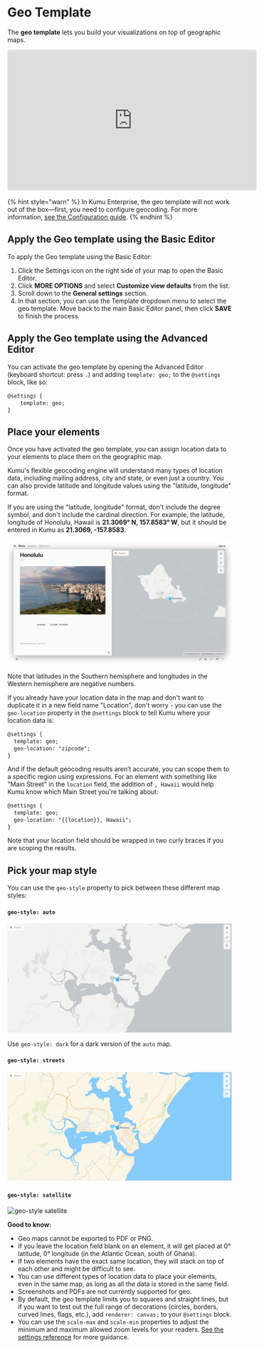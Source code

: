 # Geo Template

The **geo template** lets you build your visualizations on top of geographic maps.

<p><iframe width="560" height="315" src="https://www.youtube.com/embed/0WQ0dS5CIGM" frameborder="0" allowfullscreen></iframe></p>

{% hint style="warn" %}
In Kumu Enterprise, the geo template will not work out of the box—first, you need to configure geocoding. For more information, <a href="/enterprise/configuration.md#geocoding" class="alert alert-link">see the Configuration guide</a>.
{% endhint %}


## Apply the Geo template using the Basic Editor

To apply the Geo template using the Basic Editor:

1. Click the Settings icon <i class="fa fa-sliders">  </i> on the right side of your map to open the Basic Editor.
2. Click **MORE OPTIONS** and select **Customize view defaults** from the list.
3. Scroll down to the **General settings** section.
4. In that section, you can use the Template dropdown menu to select the geo template. Move back to the main Basic Editor panel, then click **SAVE** to finish the process.


## Apply the Geo template using the Advanced Editor

You can activate the geo template by opening the Advanced Editor (keyboard shortcut: press `.`) and adding `template: geo;` to the `@settings` block, like so:

```
@settings {
    template: geo;
}
```

## Place your elements
Once you have activated the geo template, you can assign location data to your elements to place them on the geographic map.

 Kumu's flexible geocoding engine will understand many types of location data, including mailing address, city and state, or even just a country. You can also provide latitude and longitude values using the "latitude, longitude" format.

 If you are using the "latitude, longitude" format, don't include the degree symbol, and don't include the cardinal direction. For example, the latitude, longitude of Honolulu, Hawaii is **21.3069° N, 157.8583° W**, but it should be entered in Kumu as **21.3069, -157.8583**.

 ![Geo map showing latitude and longitude for Honolulu](/images/honolulu-geo.png)

Note that latitudes in the Southern hemisphere and longitudes in the Western hemisphere are negative numbers.

If you already have your location data in the map and don't want to duplicate it in a new field name "Location", don't worry - you can use the `geo-location` property in the `@settings` block to tell Kumu where your location data is:

```
@settings {
  template: geo;
  geo-location: "zipcode";
}
```

And if the default geocoding results aren’t accurate, you can scope them to a specific region using expressions. For an element with something like "Main Street" in the `location` field, the addition of `, Hawaii` would help Kumu know which Main Street you're talking about:

```
@settings {
  template: geo;
  geo-location: "{{location}}, Hawaii";
}
```

Note that your location field should be wrapped in two curly braces if you are scoping the results.


## Pick your map style

You can use the `geo-style` property to pick between these different map styles:

#### `geo-style: auto`

![geo-style auto](/images/geo-style-auto.png)

Use `geo-style: dark` for a dark version of the `auto` map.


#### `geo-style: streets`

![geo-style streets](/images/geo-style-streets.png)


#### `geo-style: satellite`

![geo-style satellite](/images/geo-style-satellite.png)


**Good to know:**
- Geo maps cannot be exported to PDF or PNG.
- If you leave the location field blank on an element, it will get placed at 0° latitude, 0° longitude (in the Atlantic Ocean, south of Ghana).
- If two elements have the exact same location, they will stack on top of each other and might be difficult to see.
- You can use different types of location data to place your elements, even in the same map, as long as all the data is stored in the same field.
- Screenshots and PDFs are not currently supported for geo.
- By default, the geo template limits you to squares and straight lines, but if you want to test out the full range of decorations (circles, borders, curved lines, flags, etc.), add `renderer: canvas;` to your `@settings` block.
- You can use the `scale-max` and `scale-min` properties to adjust the minimum and maximum allowed zoom levels for your readers. [See the settings reference](/guides/settings-reference.md) for more guidance.


